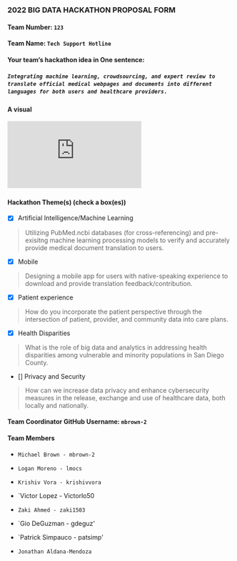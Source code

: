 ### 2022 BIG DATA HACKATHON PROPOSAL FORM

#### Team Number: `123`  

#### Team Name: `Tech Support Hotline`    
  
#### Your team’s hackathon idea in One sentence:
##### `Integrating machine learning, crowdsourcing, and expert review to translate official medical webpages and documents into different languages for both users and healthcare providers.`


#### A visual
![big_data_image](https://github.com/BigDataForSanDiego/team123/blob/main/Note_Oct_8_2022_2.pdf)  


#### Hackathon Theme(s) (check a box(es))
- [X] Artificial Intelligence/Machine Learning 
> Utilizing PubMed.ncbi databases (for cross-referencing) and pre-exisitng machine learning processing models to verify and accurately provide medical document translation to users.
- [X] Mobile
> Designing a mobile app for users with native-speaking experience to download and provide translation feedback/contribution.
- [X] Patient experience
> How do you incorporate the patient perspective through the intersection of patient, provider, and community data into care plans.
- [X] Health Disparities
> What is the role of big data and analytics in addressing health disparities among vulnerable and minority populations in San Diego County.
- [] Privacy and Security
> How can we increase data privacy and enhance cybersecurity measures in the release, exchange and use of healthcare data, both locally and nationally.

#### Team Coordinator GitHub Username: `mbrown-2`

#### Team Members 

- `Michael Brown - mbrown-2`

- `Logan Moreno - lmocs`

- `Krishiv Vora - krishivvora`

- `Victor Lopez - Victorlo50

- `Zaki Ahmed - zaki1503`

- `Gio DeGuzman - gdeguz'

- `Patrick Simpauco - patsimp'

- `Jonathan Aldana-Mendoza`


